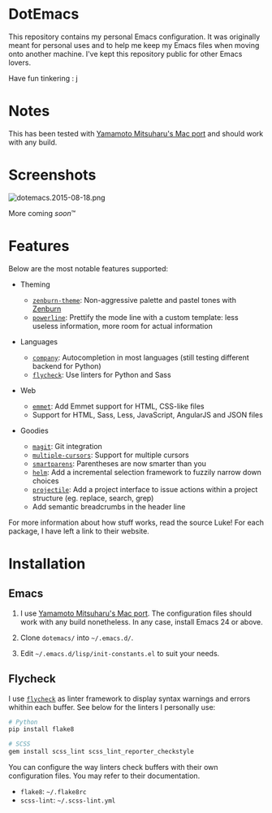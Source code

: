 DotEmacs
========


This repository contains my personal Emacs configuration. It was originally meant for personal uses and to help me keep my Emacs files when moving onto another machine. I've kept this repository public for other Emacs lovers.

Have fun tinkering : j


Notes
=====


This has been tested with [Yamamoto Mitsuharu's Mac port][yamamoto-emacs] and should work with any build.

[yamamoto-emacs]: https://github.com/railwaycat/homebrew-emacsmacport


Screenshots
===========

![dotemacs.2015-08-18.png](https://bitbucket.org/repo/noxGbL/images/1027694942-dotemacs.2015-08-18.png)

More coming *soon*™


Features
========


Below are the most notable features supported:

- Theming

    - [`zenburn-theme`][zenburn-theme]: Non-aggressive palette and pastel tones with
      [Zenburn][zenburn]
    - [`powerline`][powerline]: Prettify the mode line with a custom template: less useless
      information, more room for actual information

- Languages

    - [`company`][company]: Autocompletion in most languages (still testing different backend for
      Python)
    - [`flycheck`][flycheck]: Use linters for Python and Sass

- Web

    - [`emmet`][emmet]: Add Emmet support for HTML, CSS-like files
    - Support for HTML, Sass, Less, JavaScript, AngularJS and JSON files

- Goodies

    - [`magit`][magit]: Git integration
    - [`multiple-cursors`][multiple-cursors]: Support for multiple cursors
    - [`smartparens`][smartparens]: Parentheses are now smarter than you
    - [`helm`][helm]: Add a incremental selection framework to fuzzily narrow down choices
    - [`projectile`][projectile]: Add a project interface to issue actions within a project
      structure (eg. replace, search, grep)
    - Add semantic breadcrumbs in the header line

For more information about how stuff works, read the source Luke! For each package, I have left a
    link to their website.

[company]: https://github.com/company-mode/company-mode
[emmet]: https://github.com/smihica/emmet-mode
[flycheck]: https://github.com/flycheck/flycheck
[helm]: https://github.com/emacs-helm/helm
[magit]: https://github.com/magit/magit
[multiple-cursors]: https://github.com/magnars/multiple-cursors.el
[powerline]: https://github.com/milkypostman/powerline
[projectile]: https://github.com/bbatsov/projectile
[smartparens]: https://github.com/Fuco1/smartparens
[zenburn]: http://kippura.org/zenburnpage/
[zenburn-theme]: https://github.com/bbatsov/zenburn-emacs


Installation
============


Emacs
-----


1. I use [Yamamoto Mitsuharu's Mac port][yamamoto-emacs-releases]. The configuration files should
   work with any build nonetheless. In any case, install Emacs 24 or above.

1. Clone `dotemacs/` into `~/.emacs.d/`.

1. Edit `~/.emacs.d/lisp/init-constants.el` to suit your needs.

[yamamoto-emacs-releases]: https://github.com/railwaycat/homebrew-emacsmacport/releases


Flycheck
--------


I use [`flycheck`][flycheck] as linter framework to display syntax warnings and errors whithin each
buffer. See below for the linters I personally use:

```bash
# Python
pip install flake8

# SCSS
gem install scss_lint scss_lint_reporter_checkstyle
```

You can configure the way linters check buffers with their own configuration files. You may refer
to their documentation.

- `flake8`: `~/.flake8rc`
- `scss-lint`: `~/.scss-lint.yml`

[flycheck]: https://github.com/flycheck/flycheck

